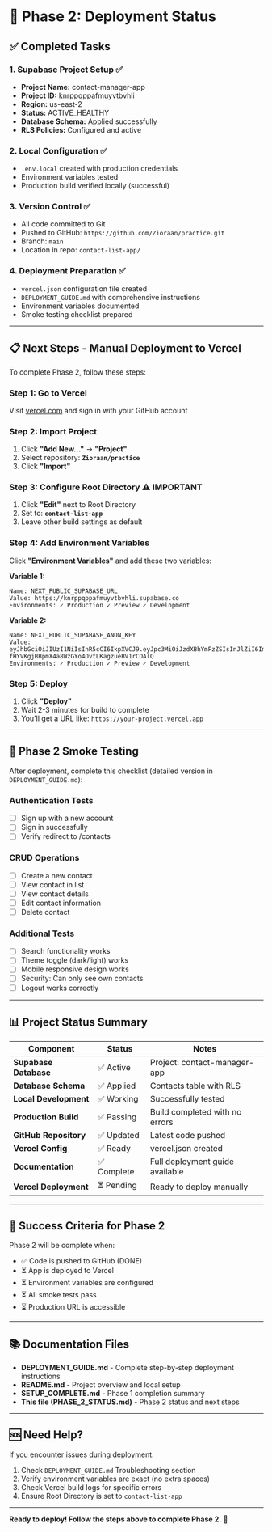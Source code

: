 # 🚀 Phase 2: Deployment Status

## ✅ Completed Tasks

### 1. Supabase Project Setup ✅
- **Project Name:** contact-manager-app
- **Project ID:** knrppqppafmuyvtbvhli
- **Region:** us-east-2
- **Status:** ACTIVE_HEALTHY
- **Database Schema:** Applied successfully
- **RLS Policies:** Configured and active

### 2. Local Configuration ✅
- `.env.local` created with production credentials
- Environment variables tested
- Production build verified locally (successful)

### 3. Version Control ✅
- All code committed to Git
- Pushed to GitHub: `https://github.com/Zioraan/practice.git`
- Branch: `main`
- Location in repo: `contact-list-app/`

### 4. Deployment Preparation ✅
- `vercel.json` configuration file created
- `DEPLOYMENT_GUIDE.md` with comprehensive instructions
- Environment variables documented
- Smoke testing checklist prepared

---

## 📋 Next Steps - Manual Deployment to Vercel

To complete Phase 2, follow these steps:

### Step 1: Go to Vercel
Visit [vercel.com](https://vercel.com) and sign in with your GitHub account

### Step 2: Import Project
1. Click **"Add New..."** → **"Project"**
2. Select repository: **`Zioraan/practice`**
3. Click **"Import"**

### Step 3: Configure Root Directory ⚠️ IMPORTANT
1. Click **"Edit"** next to Root Directory
2. Set to: **`contact-list-app`**
3. Leave other build settings as default

### Step 4: Add Environment Variables
Click **"Environment Variables"** and add these two variables:

**Variable 1:**
```
Name: NEXT_PUBLIC_SUPABASE_URL
Value: https://knrppqppafmuyvtbvhli.supabase.co
Environments: ✓ Production ✓ Preview ✓ Development
```

**Variable 2:**
```
Name: NEXT_PUBLIC_SUPABASE_ANON_KEY
Value: eyJhbGciOiJIUzI1NiIsInR5cCI6IkpXVCJ9.eyJpc3MiOiJzdXBhYmFzZSIsInJlZiI6ImtucnBwcXBwYWZtdXl2dGJ2aGxpIiwicm9sZSI6ImFub24iLCJpYXQiOjE3NTk5MjE4ODUsImV4cCI6MjA3NTQ5Nzg4NX0.Vs-fHYVKgjBBpmX4a8WzGYo4OvtLKagzueBV1rCOAlQ
Environments: ✓ Production ✓ Preview ✓ Development
```

### Step 5: Deploy
1. Click **"Deploy"**
2. Wait 2-3 minutes for build to complete
3. You'll get a URL like: `https://your-project.vercel.app`

---

## 🧪 Phase 2 Smoke Testing

After deployment, complete this checklist (detailed version in `DEPLOYMENT_GUIDE.md`):

### Authentication Tests
- [ ] Sign up with a new account
- [ ] Sign in successfully
- [ ] Verify redirect to /contacts

### CRUD Operations
- [ ] Create a new contact
- [ ] View contact in list
- [ ] View contact details
- [ ] Edit contact information
- [ ] Delete contact

### Additional Tests
- [ ] Search functionality works
- [ ] Theme toggle (dark/light) works
- [ ] Mobile responsive design works
- [ ] Security: Can only see own contacts
- [ ] Logout works correctly

---

## 📊 Project Status Summary

| Component | Status | Notes |
|-----------|--------|-------|
| **Supabase Database** | ✅ Active | Project: contact-manager-app |
| **Database Schema** | ✅ Applied | Contacts table with RLS |
| **Local Development** | ✅ Working | Successfully tested |
| **Production Build** | ✅ Passing | Build completed with no errors |
| **GitHub Repository** | ✅ Updated | Latest code pushed |
| **Vercel Config** | ✅ Ready | vercel.json created |
| **Documentation** | ✅ Complete | Full deployment guide available |
| **Vercel Deployment** | ⏳ Pending | Ready to deploy manually |

---

## 🎯 Success Criteria for Phase 2

Phase 2 will be complete when:
- ✅ Code is pushed to GitHub (DONE)
- ⏳ App is deployed to Vercel
- ⏳ Environment variables are configured
- ⏳ All smoke tests pass
- ⏳ Production URL is accessible

---

## 📚 Documentation Files

- **DEPLOYMENT_GUIDE.md** - Complete step-by-step deployment instructions
- **README.md** - Project overview and local setup
- **SETUP_COMPLETE.md** - Phase 1 completion summary
- **This file (PHASE_2_STATUS.md)** - Phase 2 status and next steps

---

## 🆘 Need Help?

If you encounter issues during deployment:
1. Check `DEPLOYMENT_GUIDE.md` Troubleshooting section
2. Verify environment variables are exact (no extra spaces)
3. Check Vercel build logs for specific errors
4. Ensure Root Directory is set to `contact-list-app`

---

**Ready to deploy! Follow the steps above to complete Phase 2.** 🚀
